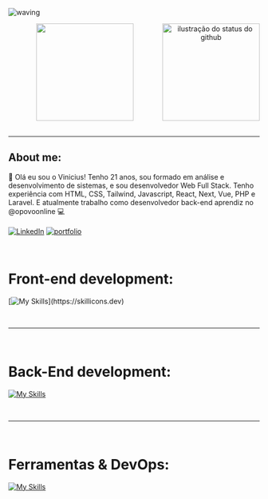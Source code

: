 ![waving](https://capsule-render.vercel.app/api?type=waving&height=200&text=Vinicius%20Viana&fontAlignY=40&color=0:6EBBFF,100:000cff&fontColor=fff)

<div align="center">
<img height="195px" src="https://github-readme-stats.vercel.app/api/top-langs/?username=ViniciusVianaS&layout=compact&theme=github_dark" />
 
 <img height="195px" align="right" src="https://github-readme-stats.vercel.app/api?username=ViniciusVianaS&theme=github_dark&show_icons=true&cache_seconds=2300&include_all_commits=true&count_private=true" alt="ilustração do status do github">

</div>

<br />
<hr />

## About me:
👋 Olá eu sou o Vinicius! Tenho 21 anos,
sou formado em análise e desenvolvimento de sistemas,
e sou desenvolvedor Web Full Stack.
Tenho experiência com HTML, CSS, Tailwind, Javascript, React, Next, Vue, PHP e Laravel. E atualmente trabalho como desenvolvedor back-end aprendiz no @opovoonline 💻
<br />
<br />
  [![LinkedIn](https://img.shields.io/badge/linkedin-%230077B5.svg?style=for-the-badge&logo=linkedin&logoColor=white)](https://www.linkedin.com/in/vinicius-viana-672006240)
  [![portfolio](https://img.shields.io/badge/my_portfolio-000?style=for-the-badge&logo=ko-fi&logoColor=white)](https://meu-site-psi.vercel.app/)

<div style="display: inline_block"><br>
  
  # Front-end development:
  
  [![My Skills](https://skillicons.dev/icons?i=js,typescript,react,next,vue,tailwind,)](https://skillicons.dev)

</div>
<br />
<hr />
<div style="display: inline_block, margin-left: '20px'"><br>
  
  # Back-End development:

  [![My Skills](https://skillicons.dev/icons?i=js,php,laravel,python)](https://skillicons.dev)
  
</div>
<br />
<hr />
<div style='display: inline_block'><br>

 # Ferramentas & DevOps:

[![My Skills](https://skillicons.dev/icons?i=git,github,gitlab,vscode)](https://skillicons.dev)

</div>
